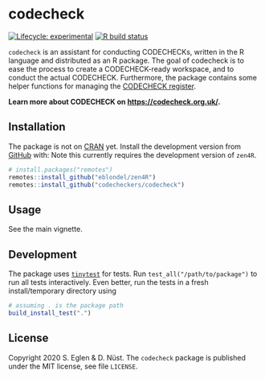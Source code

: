 
<!-- README.md is generated from README.Rmd. Please edit that file -->

# codecheck

<!-- badges: start -->

[![Lifecycle:
experimental](https://img.shields.io/badge/lifecycle-experimental-orange.svg)](https://www.tidyverse.org/lifecycle/#experimental)
[![R build
status](https://github.com/codecheckers/codecheck/workflows/R-CMD-check/badge.svg)](https://github.com/codecheckers/codecheck/actions)
<!-- badges: end -->

`codecheck` is an assistant for conducting CODECHECKs, written in the R
language and distributed as an R package. The goal of codecheck is to
ease the process to create a CODECHECK-ready workspace, and to conduct
the actual CODECHECK. Furthermore, the package contains some helper
functions for managing the [CODECHECK
register](https://codecheck.org.uk/register/).

**Learn more about CODECHECK on <https://codecheck.org.uk/>.**

## Installation

The package is not on [CRAN](https://CRAN.R-project.org) yet. Install
the development version from
[GitHub](https://github.com/codecheckers/codecheck) with: Note this
currently requires the development version of `zen4R`.

``` r
# install.packages("remotes")
remotes::install_github("eblondel/zen4R")
remotes::install_github("codecheckers/codecheck")
```

## Usage

See the main vignette.

## Development

The package uses
[`tinytest`](https://cran.r-project.org/package=tinytest) for tests. Run
`test_all("/path/to/package")` to run all tests interactively. Even
better, run the tests in a fresh install/temporary directory using

``` r
# assuming . is the package path
build_install_test(".")
```

## License

Copyright 2020 S. Eglen & D. Nüst. The `codecheck` package is published
under the MIT license, see file `LICENSE`.
